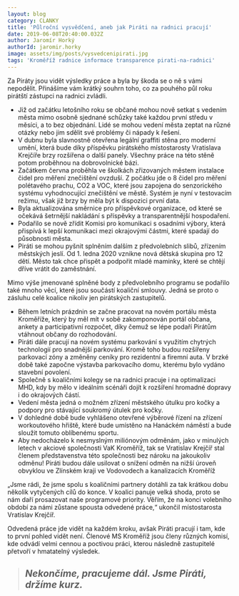 ```yaml
---
layout: blog
category: CLANKY
title: 'Půlroční vysvědčení, aneb jak Piráti na radnici pracují'
date: 2019-06-08T20:40:00.032Z
author: Jaromír Horký
authorId: jaromir.horky
image: assets/img/posts/vysvedcenipirati.jpg
tags: 'Kroměříž radnice informace transparence pirati-na-radnici'
---
```

Za Piráty jsou vidět výsledky práce a byla by škoda se o ně s vámi nepodělit. Přinášíme vám krátký souhrn toho, co za pouhého půl roku pirátští zástupci na radnici zvládli.
* Již od začátku letošního roku se občané mohou nově setkat s vedením města mimo osobně sjednané schůzky také každou první středu v měsíci, a to bez objednání. Lidé se mohou vedení města zeptat na různé otázky nebo jim sdělit své problémy či nápady k řešení.
* V dubnu byla slavnostně otevřena legální graffiti stěna pro moderní umění, která bude díky příspěvku pirátského místostarosty Vratislava Krejčíře brzy rozšířena o další panely. Všechny práce na této stěně potom proběhnou na dobrovolnické bázi.   	
* Začátkem června proběhla ve školkách zřizovaných městem instalace čidel pro měření znečištění ovzduší. Z počátku jde o 8 čidel pro měření polétavého prachu, CO2 a VOC, které jsou zapojena do senzorického systému vyhodnocující znečištění ve městě. Systém je nyní v testovacím režimu, však již brzy by měla být k dispozici první data.
* Byla aktualizována směrnice pro příspěvkové organizace, od které se očekává šetrnější nakládání s příspěvky a transparentnější hospodaření.
* Podařilo se nově zřídit Komisi pro komunikaci s osadními výbory, která přispívá k lepší komunikaci mezi okrajovými částmi, které spadají do působnosti města.
* Piráti se mohou pyšnit splněním dalším z předvolebních slibů, zřízením městských jeslí. Od 1. ledna 2020 vznikne nová dětská skupina pro 12 dětí. Město tak chce přispět a podpořit mladé maminky, které se chtějí dříve vrátit do zaměstnání.

Mimo výše jmenované splněné body z předvolebního programu se podařilo také mnoho věcí, které jsou součástí koaliční smlouvy. Jedná se proto o zásluhu celé koalice nikoliv jen pirátských zastupitelů.

* Během letních prázdnin se začne pracovat na novém portálu města Kroměříže, který by měl mít v sobě zakomponován portál občana, ankety a participativní rozpočet, díky čemuž se lépe podaří Pirátům vtáhnout občany do rozhodování.
* Piráti dále pracují na novém systému parkování s využitím chytrých technologií pro snadnější parkování. Kromě toho budou rozšířeny parkovací zóny a změněny ceníky pro rezidentní a firemní auta. V brzké době také započne výstavba parkovacího domu, kterému bylo vydáno stavební povolení.
* Společně s koaličními kolegy se na radnici pracuje i na optimalizaci MHD, kdy by mělo v ideálním scénáři dojít k rozšíření hromadné dopravy i do okrajových částí.
* Vedení města jedná o možném zřízení městského útulku pro kočky a podpory pro stávající soukromý útulek pro kočky.
* V dohledné době bude vyhlášeno otevřené výběrové řízení na zřízení workoutového hřiště, které bude umístěno na Hanáckém náměstí a bude sloužit tomuto oblíbenému sportu.
* Aby nedocházelo k nesmyslným miliónovým odměnám, jako v minulých letech v akciové společnosti VaK Kroměříž, tak se Vratislav Krejčíř stal členem představenstva této společnosti bez nároku na jakoukoliv odměnu! Piráti budou dále usilovat o snížení odměn na nižší úroveň obvyklou ve Zlínském kraji ve Vodovodech a kanalizacích Kroměříž

„Jsme rádi, že jsme spolu s koaličními partnery dotáhli za tak krátkou dobu několik vytyčených cílů do konce. V koalici panuje velká shoda, proto se nám daří prosazovat naše programové priority. Věřím, že na konci volebního období za námi zůstane spousta odvedené práce,“ ukončil místostarosta Vratislav Krejčíř.

Odvedená práce jde vidět na každém kroku, avšak Piráti pracují i tam, kde to první pohled vidět není. Členové MS Kroměříž jsou členy různých komisí, kde odvádí velmi cennou a poctivou práci, kterou následně zastupitelé přetvoří v hmatatelný výsledek.
 
> ## *Nekončíme, pracujeme dál. Jsme Piráti, držíme kurz.*
